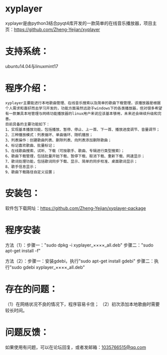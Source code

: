 xyplayer
================
xyplayer是由python3结合pyqt4库开发的一款简单的在线音乐播放器，项目主页：https://github.com/Zheng-Yejian/xyplayer


支持系统：
================
ubuntu14.04与linuxmint17


程序介绍：
================
    xyplayer主要能进行本地歌曲管理、在线音乐搜索以及简单的歌曲下载管理，该播放器是根据个人需求和喜好而去学习开发的，功能方面虽然远逊于windows下的各类播放器，但对很多希望有一款兼具本地管理与网络功能播放器的linux用户来说应该基本够用，未来还会继续升级和完善。
    目前具备的主要功能如下：
    1、实现基本播放功能，包括播放、暂停、停止、上一首、下一首、播放进度调节、音量调节；
    2、三种播放模式：列表循环、单曲循环、随机播放；
    3、列表操作：创建歌曲列表、删除列表、向列表添加删除歌曲；
    4、标记喜欢歌曲、批量标记；
    5、在线歌曲搜索、试听、下载（可按歌手、歌曲、专辑进行类型搜索）；
    6、歌曲下载管理，包括批量开始下载、暂停下载、取消下载、重新下载、网速显示；
    7、歌词处理功能，包括歌词同步下载、显示、简单的同步校准、桌面歌词显示；
    8、歌手信息显示；
    9、歌曲下载路径自定义设置；


安装包：
=================
软件包下载网址：https://github.com/Zheng-Yejian/xyplayer-package


程序安装
=================
方法（1）：步骤一："sudo dpkg -i xyplayer_××××_all.deb"
                        步骤二："sudo apt-get install -f"

方法（2）：步骤一：安装gdebi，执行"sudo apt-get install gdebi"
                        步骤二：执行"sudo gdebi xyplayer_××××_all.deb"


存在的问题：
=================
（1）在网络状况不良的情况下，程序容易卡住；
（2）初次添加本地歌曲时需要较长时间。


问题反馈：
=================
如果使用有问题，可以在论坛回复，或者发邮箱：1035766515@qq.com
